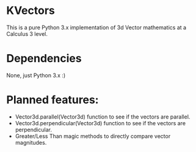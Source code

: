 # KVectors
This is a pure Python 3.x implementation of 3d Vector mathematics at a Calculus 3 level.

# Dependencies
None, just Python 3.x :)

# Planned features:
- Vector3d.parallel(Vector3d) function to see if the vectors are parallel.
- Vector3d.perpendicular(Vector3d) function to see if the vectors are perpendicular.
- Greater/Less Than magic methods to directly compare vector magnitudes.
